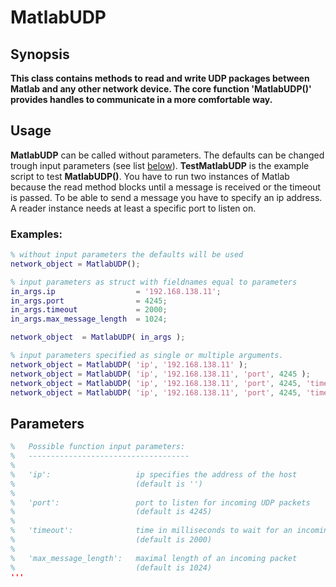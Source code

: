# MatlabUDP

## Synopsis
**This class contains methods to read and write UDP packages between Matlab and any other network device. The core function 'MatlabUDP()' provides handles to communicate in a more comfortable way.**

## Usage
__MatlabUDP__ can be called without parameters. The defaults can be changed trough input parameters (see list [below](#parameters)).
__TestMatlabUDP__ is the example script to test __MatlabUDP()__. You have to run two instances of Matlab because the read method blocks until a message is received or the timeout is passed.
To be able to send a message you have to specify an ip address. A reader instance needs at least a specific port to listen on.

### Examples:
```Matlab
% without input parameters the defaults will be used
network_object = MatlabUDP();

% input parameters as struct with fieldnames equal to parameters
in_args.ip                  = '192.168.138.11';
in_args.port                = 4245;
in_args.timeout             = 2000;
in_args.max_message_length  = 1024;

network_object  = MatlabUDP( in_args );

% input parameters specified as single or multiple arguments.
network_object = MatlabUDP( 'ip', '192.168.138.11' );
network_object = MatlabUDP( 'ip', '192.168.138.11', 'port', 4245 );
network_object = MatlabUDP( 'ip', '192.168.138.11', 'port', 4245, 'timeout', 2000 );
network_object = MatlabUDP( 'ip', '192.168.138.11', 'port', 4245, 'timeout', 2000, 'max_message_length', 1024 );
```

## Parameters
```Matlab
%   Possible function input parameters:
%   ------------------------------------
%
%   'ip':                   ip specifies the address of the host
%                           (default is '')
%
%   'port':                 port to listen for incoming UDP packets
%                           (default is 4245)
%
%   'timeout':              time in milliseconds to wait for an incoming packet
%                           (default is 2000)
%
%   'max_message_length':   maximal length of an incoming packet
%                           (default is 1024)
'''